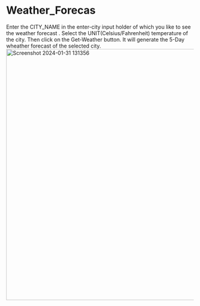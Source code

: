 # Weather_Forecas
Enter the CITY_NAME in the enter-city input holder of which you like to see the weather forecast .
Select the UNIT(Celsius/Fahrenheit) temperature of the city.
Then click on the Get-Weather button.
It will generate the 5-Day wheather forecast of the selected city.
<img width="675" alt="Screenshot 2024-01-31 131356" src="https://github.com/Hari-kadali/Weather_Forecast/assets/158253051/b3f470eb-9fde-4a8a-a6b9-6a8022778eb1">
